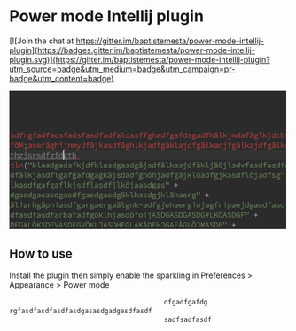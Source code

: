 Power mode Intellij plugin
======================

[![Join the chat at https://gitter.im/baptistemesta/power-mode-intellij-plugin](https://badges.gitter.im/baptistemesta/power-mode-intellij-plugin.svg)](https://gitter.im/baptistemesta/power-mode-intellij-plugin?utm_source=badge&utm_medium=badge&utm_campaign=pr-badge&utm_content=badge)

![Demo](/images/powerMode.gif)

How to use
---------

Install the plugin then simply enable the sparkling in Preferences > Appearance > Power mode



                                           dfgadfgafdg        rgfasdfasdfasdfasdgasasdgadgasdfasdf
                                           sadfsadfasdf